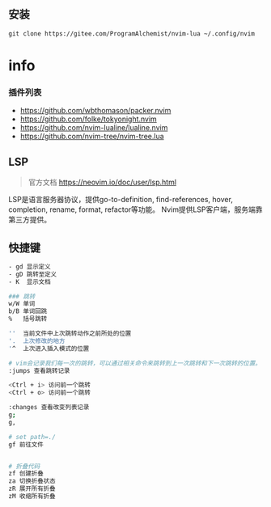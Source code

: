 ## 安装


```
git clone https://gitee.com/ProgramAlchemist/nvim-lua ~/.config/nvim
```



# info

### 插件列表

- https://github.com/wbthomason/packer.nvim
- https://github.com/folke/tokyonight.nvim
- https://github.com/nvim-lualine/lualine.nvim
- https://github.com/nvim-tree/nvim-tree.lua


## LSP
> 官方文档
> https://neovim.io/doc/user/lsp.html

LSP是语言服务器协议，提供go-to-definition, find-references, hover, completion, rename, format, refactor等功能。
Nvim提供LSP客户端，服务端靠第三方提供。


## 快捷键

``` bash
- gd 显示定义
- gD 跳转至定义
- K  显示文档

### 跳转
w/W 单词
b/B 单词回跳
%   括号跳转

''	当前文件中上次跳转动作之前所处的位置
'.	上次修改的地方
'^	上次进入插入模式的位置

# vim会记录我们每一次的跳转，可以通过相关命令来跳转到上一次跳转和下一次跳转的位置。
:jumps 查看跳转记录

<Ctrl + i> 访问前一个跳转
<Ctrl + o> 访问前一个跳转

:changes 查看改变列表记录
g;
g, 

# set path=./
gf 前往文件


# 折叠代码
zf 创建折叠
za 切换折叠状态
zR 展开所有折叠
zM 收缩所有折叠
```







